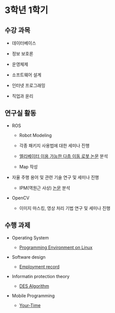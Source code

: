 # 3학년 1학기

## 수강 과목
- 데이터베이스

- 정보 보호론

- 운영체제

- 소프트웨어 설계

- 인터넷 프로그래밍

- 직업과 윤리

## 연구실 활동

- ROS
  - Robot Modeling
  
  - 각종 패키지 사용법에 대한 세미나 진행
  - [엘리베이터 이용 가능한 다층 이동 로봇 논문](http://www.riss.kr/search/detail/DetailView.do?p_mat_type=be54d9b8bc7cdb09&control_no=c070c6e21caaba51ffe0bdc3ef48d419) 분석
  - Map 작성

- 자율 주행 용어 및 관련 기술 연구 및 세미나 진행
  - IPM(역원근 사상) [논문](http://www.riss.kr/search/detail/DetailView.do?p_mat_type=be54d9b8bc7cdb09&control_no=eb840133209fe4fa) 분석


- OpenCV

  - 이미지 마스킹, 영상 처리 기법 연구 및 세미나 진행



## 수행 과제
- Operating System
  - [Programming Environment on Linux](https://github.com/yongjjang/Lab2)

- Software design
  - [Employment record](https://github.com/yongjjang/Portfolio/tree/master/3rd%20year%201nd%20semester/Software%20design/%EC%9D%B8%EC%82%AC%EA%B8%B0%EB%A1%9D%EB%B6%80)

- Informatin protection theory
  - [DES Algorithm](https://github.com/yongjjang/Portfolio/tree/master/3rd%20year%201nd%20semester/Informatin%20protection%20theory/DES%20%EC%95%8C%EA%B3%A0%EB%A6%AC%EC%A6%98%20%EA%B5%AC%ED%98%84)

- Mobile Programming
  - [Your-Time](https://github.com/jeonseun/YourTime-website)

